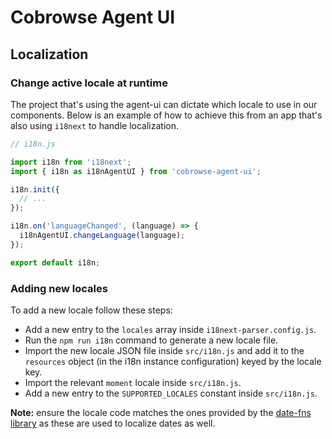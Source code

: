 # Cobrowse Agent UI

## Localization

### Change active locale at runtime

The project that's using the agent-ui can dictate which locale to use in our components. Below is an example of how to
achieve this from an app that's also using `i18next` to handle localization.

```js
// i18n.js

import i18n from 'i18next';
import { i18n as i18nAgentUI } from 'cobrowse-agent-ui';

i18n.init({
  // ...
});

i18n.on('languageChanged', (language) => {
  i18nAgentUI.changeLanguage(language);
});

export default i18n;
```

### Adding new locales

To add a new locale follow these steps:

- Add a new entry to the `locales` array inside `i18next-parser.config.js`.
- Run the `npm run i18n` command to generate a new locale file.
- Import the new locale JSON file inside `src/i18n.js` and add it to the `resources` object (in the i18n instance
  configuration) keyed by the locale key.
- Import the relevant `moment` locale inside `src/i18n.js`.
- Add a new entry to the `SUPPORTED_LOCALES` constant inside `src/i18n.js`.

**Note:** ensure the locale code matches the ones provided by the
[date-fns library](https://github.com/date-fns/date-fns/tree/main/src/locale) as these are used to localize dates as well.
